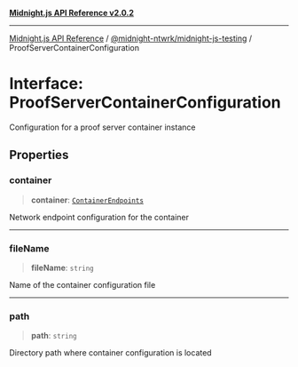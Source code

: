 [**Midnight.js API Reference v2.0.2**](../../../README.md)

***

[Midnight.js API Reference](../../../packages.md) / [@midnight-ntwrk/midnight-js-testing](../README.md) / ProofServerContainerConfiguration

# Interface: ProofServerContainerConfiguration

Configuration for a proof server container instance

## Properties

### container

> **container**: [`ContainerEndpoints`](ContainerEndpoints.md)

Network endpoint configuration for the container

***

### fileName

> **fileName**: `string`

Name of the container configuration file

***

### path

> **path**: `string`

Directory path where container configuration is located
